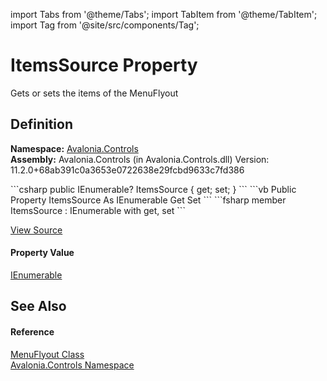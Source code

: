 import Tabs from '@theme/Tabs'; 
import TabItem from '@theme/TabItem'; 
import Tag from '@site/src/components/Tag'; 

# ItemsSource Property


Gets or sets the items of the MenuFlyout



## Definition
**Namespace:** <a href="N_Avalonia_Controls">Avalonia.Controls</a>  
**Assembly:** Avalonia.Controls (in Avalonia.Controls.dll) Version: 11.2.0+68ab391c0a3653e0722638e29fcbd9633c7fd386

<Tabs groupId="api-code-preview">
<TabItem value="csharp" label="C#">
```csharp
public IEnumerable? ItemsSource { get; set; }
```
</TabItem>
<TabItem value="vb" label="VB">
```vb
Public Property ItemsSource As IEnumerable
	Get
	Set
```
</TabItem>
<TabItem value="fsharp" label="F#">
```fsharp
member ItemsSource : IEnumerable with get, set
```
</TabItem>
</Tabs>



<a href="https://github.com/AvaloniaUI/Avalonia/tree/master/srcAvalonia.Controls/Flyouts/MenuFlyout.cs#L52" title="View the source code">View Source</a>



#### Property Value
<a href="https://learn.microsoft.com/dotnet/api/system.collections.ienumerable" target="_blank" rel="noopener noreferrer">IEnumerable</a>

## See Also


#### Reference
<a href="T_Avalonia_Controls_MenuFlyout">MenuFlyout Class</a>  
<a href="N_Avalonia_Controls">Avalonia.Controls Namespace</a>  
